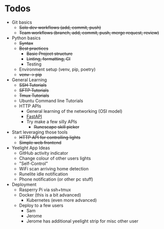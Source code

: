 # Todos

* Git basics
  * ~~Solo dev workflows (add, commit, push)~~
  * ~~Team workflows (branch, add, commit, push, merge request, review)~~
* Python basics
  * ~~Syntax~~
  * ~~Best practices~~
    * ~~Basic Project structure~~
    * ~~Linting, formatting, CI~~ 
    * Testing
  * Environment setup (venv, pip, poetry)
  * ~~venv -> pip~~
* General Learning
  * ~~SSH Tutorials~~
  * ~~SFTP Tutorials~~
  * ~~Tmux Tutorials~~
  * Ubuntu Command line Tutorials
  * HTTP APIs
    * General learning of the networking (OSI model)
    * [FastAPI](https://fastapi.tiangolo.com/#example)
    * Try make a few silly APIs
        * ~~Runescape skill picker~~
* Start leveraging those tools
  * ~~HTTP API for controlling lights~~
  * ~~Simple web frontend~~
* Yeelight App Ideas
  * GitHub activity indicator
  * Change colour of other users lights
  * "Self-Control"
  * WiFi scan arriving home detection
  * Runelite idle notification
  * Phone notification (or other pc stuff)
* Deployment
  * Rasperry Pi via ssh+tmux
  * Docker (this is a bit advanced)
    * Kubernetes (even more advanced)
  * Deploy to a few users
    * Sam
    * Jerome
    * Jerome has additional yeelight strip for misc other user